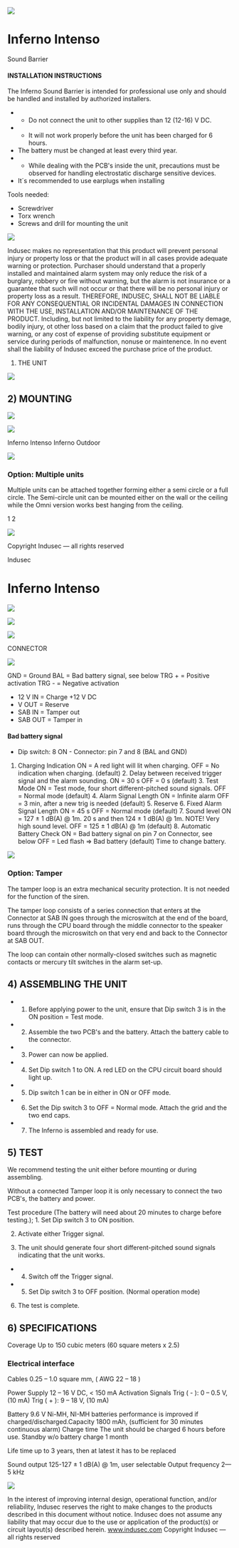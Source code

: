 ![](_page_0_Picture_0.jpeg)

# Inferno Intenso

Sound Barrier

#### INSTALLATION INSTRUCTIONS

The Inferno Sound Barrier is intended for professional use only and should be handled and installed by authorized installers.

- - Do not connect the unit to other supplies than 12 (12-16) V DC.
- - It will not work properly before the unit has been charged for 6 hours.
- The battery must be changed at least every third year.
- - While dealing with the PCB's inside the unit, precautions must be observed for handling electrostatic discharge sensitive devices.
- It´s recommended to use earplugs when installing

Tools needed:

- Screwdriver
- Torx wrench
- Screws and drill for mounting the unit

![](_page_0_Figure_14.jpeg)

Indusec makes no representation that this product will prevent personal injury or property loss or that the product will in all cases provide adequate warning or protection. Purchaser should understand that a properly installed and maintained alarm system may only reduce the risk of a burglary, robbery or fire without warning, but the alarm is not insurance or a guarantee that such will not occur or that there will be no personal injury or property loss as a result. THEREFORE, INDUSEC, SHALL NOT BE LIABLE FOR ANY CONSEQUENTIAL OR INCIDENTAL DAMAGES IN CONNECTION WITH THE USE, INSTALLATION AND/OR MAINTENANCE OF THE PRODUCT. Including, but not limited to the liability for any property demage, bodily injury, ot other loss based on a claim that the product failed to give warning, or any cost of expense of providing substitute equipment or service during periods of malfunction, nonuse or maintenence. In no event shall the liability of Indusec exceed the purchase price of the product.

1) THE UNIT

![](_page_0_Picture_17.jpeg)

## 2) MOUNTING

![](_page_0_Figure_19.jpeg)

![](_page_0_Picture_20.jpeg)

Inferno Intenso Inferno Outdoor

![](_page_0_Picture_22.jpeg)

### Option: Multiple units

 Multiple units can be attached together forming either a semi circle or a full circle. The Semi-circle unit can be mounted either on the wall or the ceiling while the Omni version works best hanging from the ceiling.

1 2 

![](_page_0_Picture_26.jpeg)

Copyright Indusec — all rights reserved

Indusec

# Inferno Intenso

![](_page_1_Figure_1.jpeg)

![](_page_1_Figure_2.jpeg)

![](_page_1_Picture_3.jpeg)

CONNECTOR

![](_page_1_Figure_5.jpeg)

GND = Ground BAL = Bad battery signal, see below TRG + = Positive activation TRG - = Negative activation

- 12 V IN = Charge +12 V DC
- V OUT = Reserve
- SAB IN = Tamper out
- SAB OUT = Tamper in

#### Bad battery signal

- Dip switch: 8 ON - Connector: pin 7 and 8 (BAL and GND)

1. Charging Indication ON = A red light will lit when charging. OFF = No indication when charging. (default) 2. Delay between received trigger signal and the alarm sounding. ON = 30 s OFF = 0 s (default) 3. Test Mode ON = Test mode, four short different-pitched sound signals. OFF = Normal mode (default) 4. Alarm Signal Length ON = Infinite alarm OFF = 3 min, after a new trig is needed (default) 5. Reserve 6. Fixed Alarm Signal Length ON = 45 s OFF = Normal mode (default) 7. Sound level ON = 127 ± 1 dB(A) @ 1m. 20 s and then 124 ± 1 dB(A) @ 1m. NOTE! Very high sound level. OFF = 125 ± 1 dB(A) @ 1m (default) 8. Automatic Battery Check ON = Bad battery signal on pin 7 on Connector, see below OFF = Led flash => Bad battery (default) Time to change battery. 

![](_page_1_Figure_14.jpeg)

### Option: Tamper

The tamper loop is an extra mechanical security protection. It is not needed for the function of the siren. 

The tamper loop consists of a series connection that enters at the Connector at SAB IN goes through the microswitch at the end of the board, runs through the CPU board through the middle connector to the speaker board through the microswitch on that very end and back to the Connector at SAB OUT.

The loop can contain other normally-closed switches such as magnetic contacts or mercury tilt switches in the alarm set-up.

## 4) ASSEMBLING THE UNIT

- 1. Before applying power to the unit, ensure that Dip switch 3 is in the ON position = Test mode.
- 2. Assemble the two PCB's and the battery. Attach the battery cable to the connector.
- 3. Power can now be applied.
- 4. Set Dip switch 1 to ON. A red LED on the CPU circuit board should light up.
- 5. Dip switch 1 can be in either in ON or OFF mode.
- 6. Set the Dip switch 3 to OFF = Normal mode. Attach the grid and the two end caps.
- 7. The Inferno is assembled and ready for use.

## 5) TEST

We recommend testing the unit either before mounting or during assembling.

Without a connected Tamper loop it is only necessary to connect the two PCB's, the battery and power.

Test procedure (The battery will need about 20 minutes to charge before testing.); 1. Set Dip switch 3 to ON position. 

2. Activate either Trigger signal. 

3. The unit should generate four short different-pitched sound signals indicating that the unit works.

- 4. Switch off the Trigger signal.
- 5. Set Dip switch 3 to OFF position. (Normal operation mode)

6. The test is complete.

## 6) SPECIFICATIONS

Coverage Up to 150 cubic meters (60 square meters x 2.5)

### Electrical interface

Cables 0.25 – 1.0 square mm, ( AWG 22 – 18 )

Power Supply 12 – 16 V DC, < 150 mA Activation Signals Trig ( - ): 0 – 0.5 V, (10 mA) Trig ( + ): 9 – 18 V, (10 mA) 

Battery 9.6 V Ni-MH, NI-MH batteries performance is improved if charged/discharged.Capacity 1800 mAh, (sufficient for 30 minutes continuous alarm) Charge time The unit should be charged 6 hours before use. Standby w/o battery charge 1 month

 Life time up to 3 years, then at latest it has to be replaced 

Sound output 125-127 ± 1 dB(A) @ 1m, user selectable Output frequency 2—5 kHz

![](_page_1_Picture_47.jpeg)

In the interest of improving internal design, operational function, and/or reliability, Indusec reserves the right to make changes to the products described in this document without notice. Indusec does not assume any liability that may occur due to the use or application of the product(s) or circuit layout(s) described herein. www.indusec.com Copyright Indusec — all rights reserved
